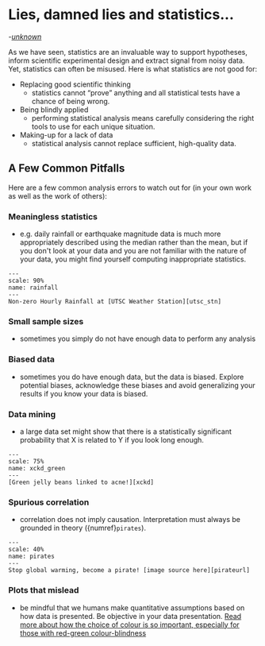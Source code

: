 # Lies, damned lies and statistics...
*-[unknown][quote]*

As we have seen, statistics are an invaluable way to support hypotheses, inform scientific experimental design and extract signal from noisy data. Yet, statistics can often be misused. Here is what statistics are not good for:
- Replacing good scientific thinking
  - statistics cannot “prove” anything and all statistical tests have a chance of being wrong.
- Being blindly applied
  - performing statistical analysis means carefully considering the right tools to use for each unique situation.
- Making-up for a lack of data
  - statistical analysis cannot replace sufficient, high-quality data.


## A Few Common Pitfalls

Here are a few common analysis errors to watch out for (in your own work as well as the work of others):

### Meaningless statistics

- e.g. daily rainfall or earthquake magnitude data is much more appropriately described using the median rather than the mean, but if you don't look at your data and you are not familiar with the nature of your data, you might find yourself computing inappropriate statistics.
```{figure} Histograms_UTSC_rainfall.png
---
scale: 90%
name: rainfall
---
Non-zero Hourly Rainfall at [UTSC Weather Station][utsc_stn]
```
### Small sample sizes
- sometimes you simply do not have enough data to perform any analysis

### Biased data
- sometimes you do have enough data, but the data is biased. Explore potential biases, acknowledge these biases and avoid generalizing your results if you know your data is biased.

### Data mining
- a large data set might show that there is a statistically significant probability that X is related to Y if you look long enough.
```{figure} green_jelly_beans.png
---
scale: 75%
name: xckd_green
---
[Green jelly beans linked to acne!][xckd]
```
### Spurious correlation
- correlation does not imply causation. Interpretation must always be grounded in theory ({numref}`pirates`).  

```{figure} PiratesVsTemp.png
---
scale: 40%
name: pirates
---
Stop global warming, become a pirate! [image source here][pirateurl]
```

### Plots that mislead
- be mindful that we humans make quantitative assumptions based on how data is presented. Be objective in your data presentation. [Read more about how the choice of colour is so important, especially for those with red-green colour-blindness][jet]



[quote]: https://en.wikipedia.org/wiki/Lies,_damned_lies,_and_statistics
[xckd]: https://xkcd.com/882/
[pirateurl]: https://commons.wikimedia.org/wiki/File:PiratesVsTemp(en).svg
[utsc_stn]: https://weather.utsc.utoronto.ca/data/
[jet]: https://www.climate-lab-book.ac.uk/2014/end-of-the-rainbow/
